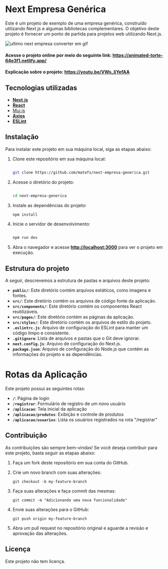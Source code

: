  # **Next Empresa Genérica**

Este é um projeto de exemplo de uma empresa genérica, construído utilizando Next.js e algumas bibliotecas complementares. O objetivo deste projeto é fornecer um ponto de partida para projetos web utilizando Next.js.

 ![ultimo next empresa converter em gif](https://user-images.githubusercontent.com/30128774/235333146-328f748b-4f73-4349-bab3-643df6daa8d1.gif)

#### Acesse o projeto online por meio do seguinte link: https://animated-torte-64e3f1.netlify.app/
#### Explicação sobre o projeto: https://youtu.be/VWs_ljYefAA

## **Tecnologias utilizadas**

- **[Next.js](https://nextjs.org/)**
- **[React](https://reactjs.org/)**
- [Mui.js](https://mui.com/)
- **[Axios](https://axios-http.com/)**
- **[ESLint](https://eslint.org/)**

## **Instalação**

Para instalar este projeto em sua máquina local, siga as etapas abaixo:

1. Clone este repositório em sua máquina local:
    
    ```bash
    
    git clone https://github.com/matefs/next-empresa-generica.git
    ```
    
2. Acesse o diretório do projeto:
    
    ```bash
    
    cd next-empresa-generica
    ```
    
3. Instale as dependências do projeto:
    
    ```bash
    npm install
    ```
    
4. Inicie o servidor de desenvolvimento:
    
    ```bash
    
    npm run dev
    ```
    
5. Abra o navegador e acesse **[http://localhost:3000](http://localhost:3000/)** para ver o projeto em execução.

## **Estrutura do projeto**

A seguir, descrevemos a estrutura de pastas e arquivos deste projeto: 

- **`public/`**: Este diretório contém arquivos estáticos, como imagens e fontes.
- **`src/`**: Este diretório contém os arquivos de código fonte da aplicação.
- **`src/components/`**: Este diretório contém os componentes React reutilizáveis.
- **`src/pages/`**: Este diretório contém as páginas da aplicação.
- **`src/styles/`**: Este diretório contém os arquivos de estilo do projeto.
- **`.eslintrc.js`**: Arquivo de configuração do ESLint para manter um código limpo e consistente.
- **`.gitignore`**: Lista de arquivos e pastas que o Git deve ignorar.
- **`next.config.js`**: Arquivo de configuração do Next.js.
- **`package.json`**: Arquivo de configuração do Node.js que contém as informações do projeto e as dependências.

# **Rotas da Aplicação**

Este projeto possui as seguintes rotas:

- **`/`**: Página de login
- **`/registrar`**: Formulário de registro de um novo usuário
- **`/aplicacao`**: Tela inicial da aplicação
- **`/aplicacao/produtos`**: Exibição e controle de produtos
- **`/aplicacao/usuarios`**: Lista os usuários registrados na rota "/registrar"

## **Contribuição**

As contribuições são sempre bem-vindas! Se você deseja contribuir para este projeto, basta seguir as etapas abaixo:

1. Faça um fork deste repositório em sua conta do GitHub.
2. Crie um novo branch com suas alterações:
    
    ```
    git checkout -b my-feature-branch
    ```
    
3. Faça suas alterações e faça commit das mesmas:
    
    ```
    git commit -m "Adicionando uma nova funcionalidade"
    ```
    
4. Envie suas alterações para o GitHub:
    
    ```
    git push origin my-feature-branch
    ```
    
5. Abra um pull request no repositório original e aguarde a revisão e aprovação das alterações.

## **Licença**

Este projeto não tem licença.
